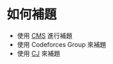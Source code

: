 # 如何補題

 - 使用 [CMS](https://cms.citrc.tw) 進行補題
 - 使用 Codeforces Group 來補題
 - 使用 [CJ](https://judge.citrc.tw) 來補題
